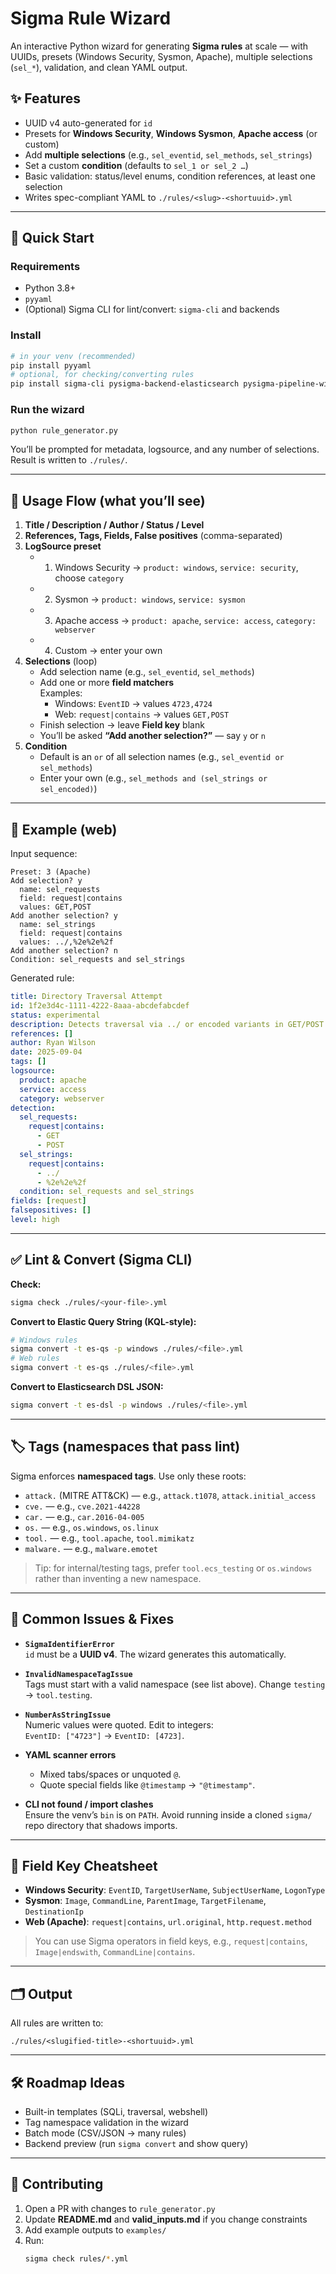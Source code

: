 # Sigma Rule Wizard

An interactive Python wizard for generating **Sigma rules** at scale — with UUIDs, presets (Windows Security, Sysmon, Apache), multiple selections (`sel_*`), validation, and clean YAML output.

## ✨ Features
- UUID v4 auto-generated for `id`
- Presets for **Windows Security**, **Windows Sysmon**, **Apache access** (or custom)
- Add **multiple selections** (e.g., `sel_eventid`, `sel_methods`, `sel_strings`)
- Set a custom **condition** (defaults to `sel_1 or sel_2 …`)
- Basic validation: status/level enums, condition references, at least one selection
- Writes spec-compliant YAML to `./rules/<slug>-<shortuuid>.yml`

---

## 🚀 Quick Start

### Requirements
- Python 3.8+
- `pyyaml`
- (Optional) Sigma CLI for lint/convert: `sigma-cli` and backends

### Install
```bash
# in your venv (recommended)
pip install pyyaml
# optional, for checking/converting rules
pip install sigma-cli pysigma-backend-elasticsearch pysigma-pipeline-windows pysigma-pipeline-sysmon
```

### Run the wizard
```bash
python rule_generator.py
```

You’ll be prompted for metadata, logsource, and any number of selections.  
Result is written to `./rules/`.

---

## 🧭 Usage Flow (what you’ll see)

1) **Title / Description / Author / Status / Level**  
2) **References, Tags, Fields, False positives** (comma-separated)  
3) **LogSource preset**  
   - 1) Windows Security → `product: windows`, `service: security`, choose `category`  
   - 2) Sysmon → `product: windows`, `service: sysmon`  
   - 3) Apache access → `product: apache`, `service: access`, `category: webserver`  
   - 4) Custom → enter your own  
4) **Selections** (loop)  
   - Add selection name (e.g., `sel_eventid`, `sel_methods`)  
   - Add one or more **field matchers**  
     Examples:  
     - Windows: `EventID` → values `4723,4724`  
     - Web: `request|contains` → values `GET,POST`  
   - Finish selection → leave **Field key** blank  
   - You’ll be asked **“Add another selection?”** — say `y` or `n`  
5) **Condition**  
   - Default is an `or` of all selection names (e.g., `sel_eventid or sel_methods`)  
   - Enter your own (e.g., `sel_methods and (sel_strings or sel_encoded)`)

---

## 🧪 Example (web)

Input sequence:
```
Preset: 3 (Apache)
Add selection? y
  name: sel_requests
  field: request|contains
  values: GET,POST
Add another selection? y
  name: sel_strings
  field: request|contains
  values: ../,%2e%2e%2f
Add another selection? n
Condition: sel_requests and sel_strings
```

Generated rule:
```yaml
title: Directory Traversal Attempt
id: 1f2e3d4c-1111-4222-8aaa-abcdefabcdef
status: experimental
description: Detects traversal via ../ or encoded variants in GET/POST.
references: []
author: Ryan Wilson
date: 2025-09-04
tags: []
logsource:
  product: apache
  service: access
  category: webserver
detection:
  sel_requests:
    request|contains:
      - GET
      - POST
  sel_strings:
    request|contains:
      - ../
      - %2e%2e%2f
  condition: sel_requests and sel_strings
fields: [request]
falsepositives: []
level: high
```

---

## ✅ Lint & Convert (Sigma CLI)

**Check:**
```bash
sigma check ./rules/<your-file>.yml
```

**Convert to Elastic Query String (KQL-style):**
```bash
# Windows rules
sigma convert -t es-qs -p windows ./rules/<file>.yml
# Web rules
sigma convert -t es-qs ./rules/<file>.yml
```

**Convert to Elasticsearch DSL JSON:**
```bash
sigma convert -t es-dsl -p windows ./rules/<file>.yml
```

---

## 🏷️ Tags (namespaces that pass lint)

Sigma enforces **namespaced tags**. Use only these roots:

- `attack.` (MITRE ATT&CK) — e.g., `attack.t1078`, `attack.initial_access`  
- `cve.` — e.g., `cve.2021-44228`  
- `car.` — e.g., `car.2016-04-005`  
- `os.` — e.g., `os.windows`, `os.linux`  
- `tool.` — e.g., `tool.apache`, `tool.mimikatz`  
- `malware.` — e.g., `malware.emotet`

> Tip: for internal/testing tags, prefer `tool.ecs_testing` or `os.windows` rather than inventing a new namespace.

---

## 🧹 Common Issues & Fixes

- **`SigmaIdentifierError`**  
  `id` must be a **UUID v4**. The wizard generates this automatically.

- **`InvalidNamespaceTagIssue`**  
  Tags must start with a valid namespace (see list above). Change `testing` → `tool.testing`.

- **`NumberAsStringIssue`**  
  Numeric values were quoted. Edit to integers:  
  `EventID: ["4723"]` → `EventID: [4723]`.

- **YAML scanner errors**  
  - Mixed tabs/spaces or unquoted `@`.  
  - Quote special fields like `@timestamp` → `"@timestamp"`.

- **CLI not found / import clashes**  
  Ensure the venv’s `bin` is on `PATH`. Avoid running inside a cloned `sigma/` repo directory that shadows imports.

---

## 🧩 Field Key Cheatsheet

- **Windows Security**: `EventID`, `TargetUserName`, `SubjectUserName`, `LogonType`  
- **Sysmon**: `Image`, `CommandLine`, `ParentImage`, `TargetFilename`, `DestinationIp`  
- **Web (Apache)**: `request|contains`, `url.original`, `http.request.method`

> You can use Sigma operators in field keys, e.g., `request|contains`, `Image|endswith`, `CommandLine|contains`.

---

## 🗂️ Output

All rules are written to:
```
./rules/<slugified-title>-<shortuuid>.yml
```

---

## 🛠️ Roadmap Ideas
- Built-in templates (SQLi, traversal, webshell)  
- Tag namespace validation in the wizard  
- Batch mode (CSV/JSON → many rules)  
- Backend preview (run `sigma convert` and show query)

---

## 🤝 Contributing

1. Open a PR with changes to `rule_generator.py`  
2. Update **README.md** and **valid_inputs.md** if you change constraints  
3. Add example outputs to `examples/`  
4. Run:
   ```bash
   sigma check rules/*.yml
   ```

